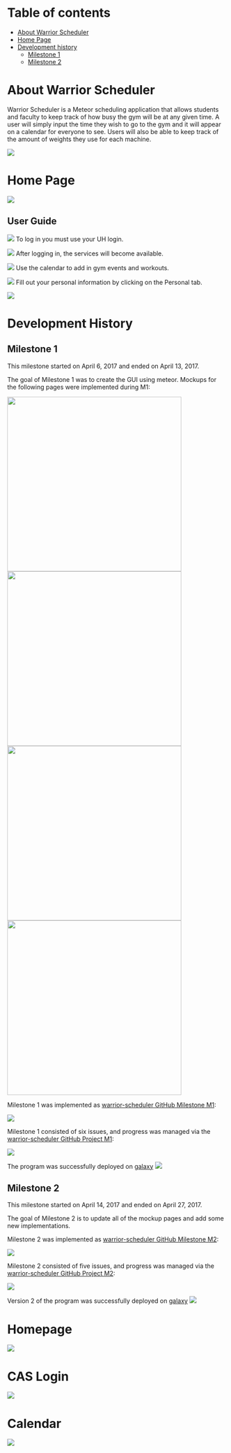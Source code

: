 # Table of contents
* [About Warrior Scheduler](#about-warrior-scheduler)
* [Home Page](#home-page)
* [Development history](#development-history)
  * [Milestone 1](#milestone-1)
  * [Milestone 2](#milestone-2)

# About Warrior Scheduler

Warrior Scheduler is a Meteor scheduling application that allows students and faculty to keep track of how busy the gym will be at any given time. A user will simply input the time they wish to go to the gym and it will appear on a calendar for everyone to see. Users will also be able to keep track of the amount of weights they use for each machine.


![](images/schedule_page_example.png)



# Home Page
<img src="images/updated_homepage.png"/>

## User Guide

![](images/landing.png)
To log in you must use your UH login.

![](images/cas.png)
After logging in, the services will become available.

![](images/home.png)
Use the calendar to add in gym events and workouts.

![](images/calendar.png)
Fill out your personal information by clicking on the Personal tab.

![](images/personal.png)


# Development History


## Milestone 1

This milestone started on April 6, 2017 and ended on April 13, 2017.

The goal of Milestone 1 was to create the GUI using meteor.
Mockups for the following pages were implemented during M1:


<img width="400px" src="images/updated_homepage.png"/>
<img width="400px" src="images/add-workout_screenshot.png"/>
<img width="400px" src="images/personal-page_screenshot.png"/>
<img width="400px" src="images/list_screenshot.png"/>

Milestone 1 was implemented as [warrior-scheduler GitHub Milestone M1](https://github.com/skylite-manoa/warrior-scheduler/milestone/1):

<img src="images/M1.png"/>

Milestone 1 consisted of six issues, and progress was managed via the [warrior-scheduler GitHub Project M1](https://github.com/skylite-manoa/warrior-scheduler/projects/2):

<img src="images/project1.png"/>

The program was successfully deployed on [galaxy](https://galaxy.meteor.com/app/warrior-scheduler.meteorapp.com)
<img src="images/M1deploy.png"/>

## Milestone 2
This milestone started on April 14, 2017 and ended on April 27, 2017.

The goal of Milestone 2 is to update all of the mockup pages and add some new implementations.

Milestone 2 was implemented as [warrior-scheduler GitHub Milestone M2](https://github.com/skylite-manoa/warrior-scheduler/milestone/2):

<img src="images/M2.png"/>

Milestone 2 consisted of five issues, and progress was managed via the [warrior-scheduler GitHub Project M2](https://github.com/skylite-manoa/warrior-scheduler/projects/3):

<img src="images/project2.png"/>

Version 2 of the program was successfully deployed on [galaxy](https://galaxy.meteor.com/app/warrior-scheduler.meteorapp.com)
<img src="images/M2deploy.png"/>

# Homepage
<img src="images/M2Home_page.png"/>

# CAS Login

<img src="images/CAS.png"/>

# Calendar
<img src="images/M2Schedule_page.png"/>



